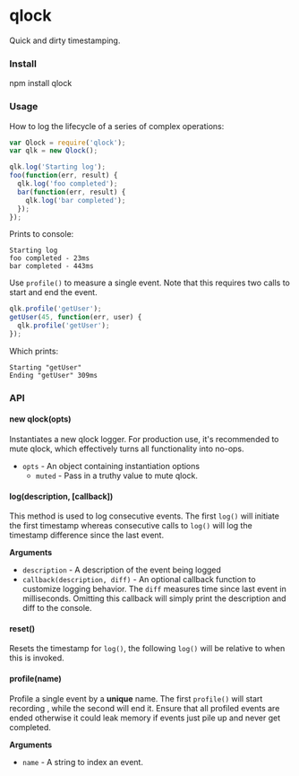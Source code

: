 qlock
=====

Quick and dirty timestamping.

### Install

npm install qlock

### Usage

How to log the lifecycle of a series of complex operations:

```javascript
var Qlock = require('qlock');
var qlk = new Qlock();

qlk.log('Starting log');
foo(function(err, result) {
  qlk.log('foo completed');
  bar(function(err, result) {
    qlk.log('bar completed');
  });
});
```

Prints to console:

```shell
Starting log
foo completed - 23ms
bar completed - 443ms
```

Use `profile()` to measure a single event. Note that this
requires two calls to start and end the event.

```javascript
qlk.profile('getUser');
getUser(45, function(err, user) {
  qlk.profile('getUser');
});
```

Which prints:

```shell
Starting "getUser"
Ending "getUser" 309ms
```

### API

#### new qlock(opts)

Instantiates a new qlock logger. For production use, it's recommended to mute qlock, which effectively turns all
functionality into no-ops.

* `opts` - An object containing instantiation options 
  * `muted` - Pass in a truthy value to mute qlock.

#### log(description, [callback]) ##

This method is used to log consecutive events. The first `log()` will initiate the first timestamp whereas
consecutive calls to `log()` will log the timestamp difference since the last event.
  
**Arguments**

* `description` - A description of the event being logged
* `callback(description, diff)` - An optional callback function to customize logging behavior. The `diff` measures
  time since last event in milliseconds. Omitting this callback will simply print the description and diff to 
  the console.

#### reset()

Resets the timestamp for `log()`, the following `log()` will be relative to when this is invoked.

#### profile(name) 

Profile a single event by a __unique__ name. The first `profile()` will start recording , while the second
will end it. Ensure that all profiled events are ended otherwise it could leak memory if events just
pile up and never get completed.

**Arguments**

* `name` - A string to index an event.
